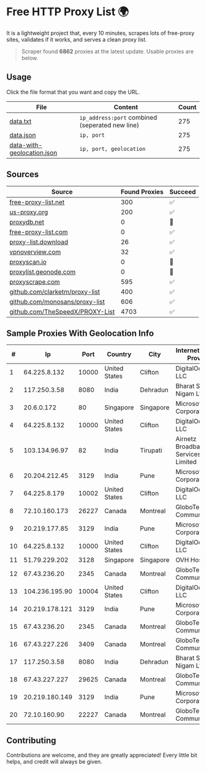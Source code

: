 
# Free HTTP Proxy List 🌍

It is a lightweight project that, every 10 minutes, scrapes lots of free-proxy sites, validates if it works, and serves a clean proxy list.


> Scraper found **6862** proxies at the latest update. Usable proxies are below.

## Usage

Click the file format that you want and copy the URL.


|File|Content|Count|
|----|-------|-----|
|[data.txt](https://raw.githubusercontent.com/themiralay/Proxy-List-World/master/data.txt)|`ip_address:port` combined (seperated new line)|275|
|[data.json](https://raw.githubusercontent.com/themiralay/Proxy-List-World/master/data.json)|`ip, port`|275|
|[data-with-geolocation.json](https://raw.githubusercontent.com/themiralay/Proxy-List-World/master/data-with-geolocation.json)|`ip, port, geolocation`|275|

## Sources

|Source|Found Proxies|Succeed|
|------|-------------|-------|
|[free-proxy-list.net](https://free-proxy-list.net)|300|✅|
|[us-proxy.org](https://www.us-proxy.org)|200|✅|
|[proxydb.net](http://proxydb.net)|0|🚫|
|[free-proxy-list.com](https://free-proxy-list.com/?page=&port=&type%5B%5D=http&type%5B%5D=https&up_time=0&search=Search)|0|✅|
|[proxy-list.download](https://www.proxy-list.download/HTTP)|26|✅|
|[vpnoverview.com](https://vpnoverview.com/privacy/anonymous-browsing/free-proxy-servers)|32|✅|
|[proxyscan.io](https://www.proxyscan.io)|0|🚫|
|[proxylist.geonode.com](https://proxylist.geonode.com/api/proxy-list?limit=300&page=1&sort_by=lastChecked&sort_type=desc&protocols=http,https)|0|🚫|
|[proxyscrape.com](https://api.proxyscrape.com/v2/?request=displayproxies&protocol=http&timeout=10000&country=all&ssl=all&anonymity=all)|595|✅|
|[github.com/clarketm/proxy-list](https://raw.githubusercontent.com/clarketm/proxy-list/master/proxy-list-raw.txt)|400|✅|
|[github.com/monosans/proxy-list](https://raw.githubusercontent.com/monosans/proxy-list/main/proxies/http.txt)|606|✅|
|[github.com/TheSpeedX/PROXY-List](https://raw.githubusercontent.com/TheSpeedX/PROXY-List/master/http.txt)|4703|✅|


## Sample Proxies With Geolocation Info

|#|Ip|Port|Country|City|Internet Service Provider|
|-|--|----|-------|----|-------------------------|
|1|64.225.8.132|10000|United States|Clifton|DigitalOcean, LLC|
|2|117.250.3.58|8080|India|Dehradun|Bharat Sanchar Nigam Ltd|
|3|20.6.0.172|80|Singapore|Singapore|Microsoft Corporation|
|4|64.225.8.132|10000|United States|Clifton|DigitalOcean, LLC|
|5|103.134.96.97|82|India|Tirupati|Airnetz Broadband Services Private Limited|
|6|20.204.212.45|3129|India|Pune|Microsoft Corporation|
|7|64.225.8.179|10002|United States|Clifton|DigitalOcean, LLC|
|8|72.10.160.173|26227|Canada|Montreal|GloboTech Communications|
|9|20.219.177.85|3129|India|Pune|Microsoft Corporation|
|10|64.225.8.132|10000|United States|Clifton|DigitalOcean, LLC|
|11|51.79.229.202|3128|Singapore|Singapore|OVH Hosting|
|12|67.43.236.20|2345|Canada|Montreal|GloboTech Communications|
|13|104.236.195.90|10004|United States|Clifton|DigitalOcean, LLC|
|14|20.219.178.121|3129|India|Pune|Microsoft Corporation|
|15|67.43.236.20|2345|Canada|Montreal|GloboTech Communications|
|16|67.43.227.226|3409|Canada|Montreal|GloboTech Communications|
|17|117.250.3.58|8080|India|Dehradun|Bharat Sanchar Nigam Ltd|
|18|67.43.227.227|29625|Canada|Montreal|GloboTech Communications|
|19|20.219.180.149|3129|India|Pune|Microsoft Corporation|
|20|72.10.160.90|22227|Canada|Montreal|GloboTech Communications|



## Contributing

Contributions are welcome, and they are greatly appreciated! Every
little bit helps, and credit will always be given.

